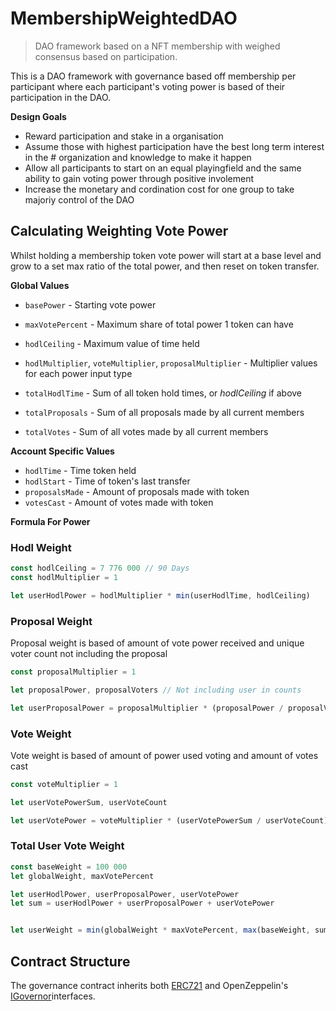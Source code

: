 # MembershipWeightedDAO
> DAO framework based on a NFT membership with weighed consensus based on participation.

This is a DAO framework with governance based off membership per participant where each participant's voting power is based of their participation in the DAO.

**Design Goals** 
- Reward participation and stake in a organisation
- Assume those with highest participation have the best long term interest in the # organization and knowledge to make it happen
- Allow all participants to start on an equal playingfield and the same ability to gain voting power through positive involement
- Increase the monetary and cordination cost for one group to take majoriy control of the DAO

## Calculating Weighting Vote Power
Whilst holding a membership token vote power will start at a base level and grow to a set max ratio of the total power, and then reset on token transfer.

**Global Values**
- ``basePower`` - Starting vote power
- ``maxVotePercent`` - Maximum share of total power 1 token can have
- ``hodlCeiling`` - Maximum value of time held

- ``hodlMultiplier``, ``voteMultiplier``, ``proposalMultiplier`` - Multiplier values for each power input type

- ``totalHodlTime`` - Sum of all token hold times, or *hodlCeiling* if above
- ``totalProposals`` - Sum of all proposals made by all current members
- ``totalVotes`` - Sum of all votes made by all current members

**Account Specific Values**
- ``hodlTime`` - Time token held
- ``hodlStart`` - Time of token's last transfer
- ``proposalsMade`` - Amount of proposals made with token
- ``votesCast`` - Amount of votes made with token

**Formula For Power**

### Hodl Weight
```ts
const hodlCeiling = 7 776 000 // 90 Days
const hodlMultiplier = 1

let userHodlPower = hodlMultiplier * min(userHodlTime, hodlCeiling)
```

### Proposal Weight
Proposal weight is based of amount of vote power received and unique voter count not including the proposal

```ts
const proposalMultiplier = 1

let proposalPower, proposalVoters // Not including user in counts

let userProposalPower = proposalMultiplier * (proposalPower / proposalVoters)
```

### Vote Weight
Vote weight is based of amount of power used voting and amount of votes cast

```ts
const voteMultiplier = 1

let userVotePowerSum, userVoteCount

let userVotePower = voteMultiplier * (userVotePowerSum / userVoteCount)
```

### Total User Vote Weight
```ts
const baseWeight = 100 000
let globalWeight, maxVotePercent

let userHodlPower, userProposalPower, userVotePower
let sum = userHodlPower + userProposalPower + userVotePower


let userWeight = min(globalWeight * maxVotePercent, max(baseWeight, sum))
```


## Contract Structure
The governance contract inherits both [ERC721](https://eips.ethereum.org/EIPS/eip-721) and OpenZeppelin's [IGovernor](https://docs.openzeppelin.com/contracts/4.x/api/governance#IGovernor)interfaces.
